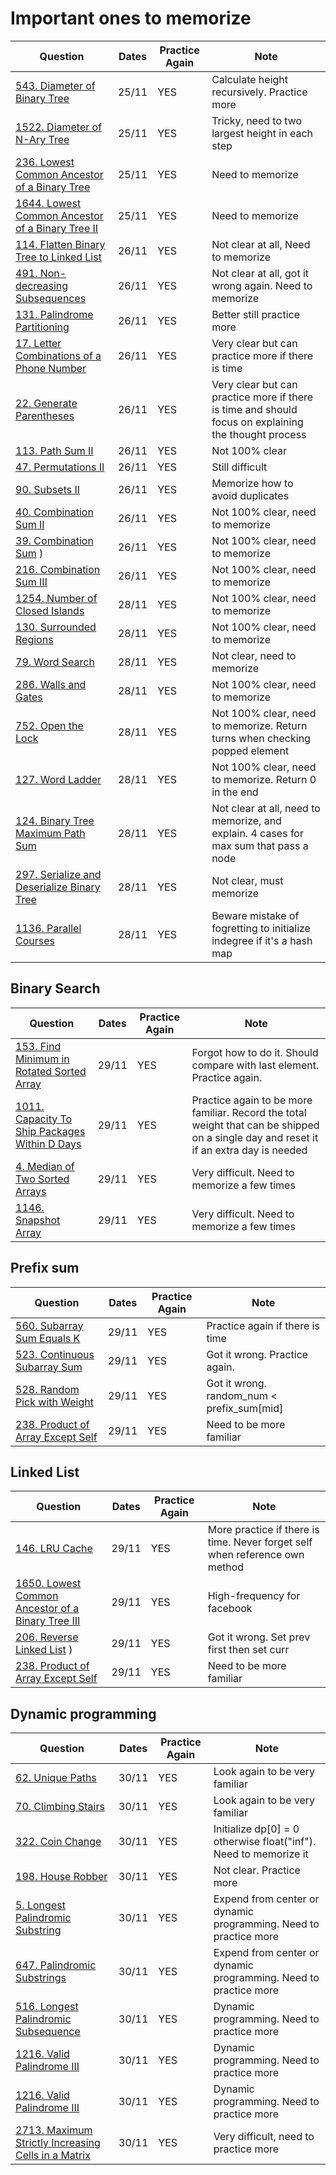 # Important ones to memorize
|Question                 | Dates           | Practice Again | Note          |
| ----------------------  |  ---------------| -------------  | ------------- | 
|[543. Diameter of Binary Tree](https://leetcode.com/problems/diameter-of-binary-tree)  | 25/11 | YES | Calculate height recursively. Practice more
|[1522. Diameter of N-Ary Tree](https://leetcode.com/problems/diameter-of-n-ary-tree)  | 25/11 | YES | Tricky, need to two largest height in each step
|[236. Lowest Common Ancestor of a Binary Tree](https://leetcode.com/problems/lowest-common-ancestor-of-a-binary-tree) | 25/11 | YES | Need to memorize
[1644. Lowest Common Ancestor of a Binary Tree II](https://leetcode.com/problems/lowest-common-ancestor-of-a-binary-tree-ii) | 25/11 | YES | Need to memorize
|[114. Flatten Binary Tree to Linked List](https://leetcode.com/problems/flatten-binary-tree-to-linked-list) | 26/11 | YES | Not clear at all, Need to memorize
|[491. Non-decreasing Subsequences](https://leetcode.com/problems/non-decreasing-subsequences) | 26/11 | YES | Not clear at all, got it wrong again. Need to memorize
|[131. Palindrome Partitioning](https://leetcode.com/problems/palindrome-partitioning) | 26/11 | YES | Better still practice more
|[17. Letter Combinations of a Phone Number](https://leetcode.com/problems/letter-combinations-of-a-phone-number)  | 26/11 | YES | Very clear but can practice more if there is time
|[22. Generate Parentheses](https://leetcode.com/problems/generate-parentheses/) | 26/11 | YES | Very clear but can practice more if there is time and should focus on explaining the thought process
|[113. Path Sum II](https://leetcode.com/problems/path-sum-ii) | 26/11 | YES | Not 100% clear
|[47. Permutations II](https://leetcode.com/problems/permutations-ii/)| 26/11 | YES | Still difficult
|[90. Subsets II](https://leetcode.com/problems/subsets-ii)| 26/11 | YES | Memorize how to avoid duplicates
|[40. Combination Sum II](https://leetcode.com/problems/combination-sum-ii)| 26/11 | YES | Not 100% clear, need to memorize
|[39. Combination Sum](https://leetcode.com/problems/combination-sum) )| 26/11 | YES | Not 100% clear, need to memorize
|[216. Combination Sum III](https://leetcode.com/problems/combination-sum-iii)| 26/11 | YES | Not 100% clear, need to memorize
|[1254. Number of Closed Islands](https://leetcode.com/problems/number-of-closed-islands)| 28/11 | YES | Not 100% clear, need to memorize
[130. Surrounded Regions](https://leetcode.com/problems/surrounded-regions)  | 28/11 | YES | Not 100% clear, need to memorize
|[79. Word Search](https://leetcode.com/problems/word-search)   | 28/11 | YES | Not clear, need to memorize
|[286. Walls and Gates](https://leetcode.com/problems/walls-and-gates) | 28/11 | YES | Not 100% clear, need to memorize
|[752. Open the Lock](https://leetcode.com/problems/open-the-lock)  | 28/11 | YES | Not 100% clear, need to memorize. Return turns when checking popped element
|[127. Word Ladder](https://leetcode.com/problems/word-ladder) | 28/11 | YES | Not 100% clear, need to memorize. Return 0 in the end
|[124. Binary Tree Maximum Path Sum](https://leetcode.com/problems/binary-tree-maximum-path-sum) | 28/11 | YES | Not clear at all, need to memorize, and explain. 4 cases for max sum that pass a node
|[297. Serialize and Deserialize Binary Tree](https://leetcode.com/problems/serialize-and-deserialize-binary-tree)| 28/11 | YES | Not clear, must memorize
|[1136. Parallel Courses](https://leetcode.com/problems/parallel-courses) | 28/11 | YES | Beware mistake of fogretting to initialize indegree if it's a hash map

## Binary Search
|Question                 | Dates           | Practice Again | Note          |
| ----------------------  |  ---------------| -------------  | ------------- | 
|[153. Find Minimum in Rotated Sorted Array](https://leetcode.com/problems/find-minimum-in-rotated-sorted-array)| 29/11 | YES | Forgot how to do it. Should compare with last element. Practice again.
|[1011. Capacity To Ship Packages Within D Days](https://leetcode.com/problems/capacity-to-ship-packages-within-d-days)| 29/11 | YES | Practice again to be more familiar. Record the total weight that can be shipped on a single day and reset it if an extra day is needed
|[4. Median of Two Sorted Arrays](https://leetcode.com/problems/median-of-two-sorted-arrays)| 29/11 | YES | Very difficult. Need to memorize a few times
|[1146. Snapshot Array](https://leetcode.com/problems/snapshot-array)| 29/11 | YES | Very difficult. Need to memorize a few times

## Prefix sum
|Question                 | Dates           | Practice Again | Note          |
| ----------------------  |  ---------------| -------------  | ------------- | 
|[560. Subarray Sum Equals K](https://leetcode.com/problems/subarray-sum-equals-k) | 29/11 | YES | Practice again if there is time
|[523. Continuous Subarray Sum](https://leetcode.com/problems/continuous-subarray-sum) | 29/11 | YES | Got it wrong. Practice again.
|[528. Random Pick with Weight](https://leetcode.com/problems/random-pick-with-weight)| 29/11 | YES | Got it wrong. random_num < prefix_sum[mid]
|[238. Product of Array Except Self](https://leetcode.com/problems/product-of-array-except-self)| 29/11 | YES | Need to be more familiar

## Linked List
|Question                 | Dates           | Practice Again | Note          |
| ----------------------  |  ---------------| -------------  | ------------- | 
|[146. LRU Cache](https://leetcode.com/problems/lru-cache)  | 29/11 | YES | More practice if there is time. Never forget self when reference own method
|[1650. Lowest Common Ancestor of a Binary Tree III](https://leetcode.com/problems/lowest-common-ancestor-of-a-binary-tree-iii)| 29/11 | YES | High-frequency for facebook
|[206. Reverse Linked List](https://leetcode.com/problems/reverse-linked-list) )| 29/11 | YES | Got it wrong. Set prev first then set curr
|[238. Product of Array Except Self](https://leetcode.com/problems/product-of-array-except-self)| 29/11 | YES | Need to be more familiar

## Dynamic programming
|Question                 | Dates           | Practice Again | Note          |
| ----------------------  |  ---------------| -------------  | ------------- | 
|[62. Unique Paths](https://leetcode.com/problems/unique-paths)  | 30/11 | YES | Look again to be very familiar
|[70. Climbing Stairs](https://leetcode.com/problems/climbing-stairs) | 30/11 | YES | Look again to be very familiar
| [322. Coin Change](https://leetcode.com/problems/coin-change) | 30/11 | YES | Initialize dp[0] = 0 otherwise float("inf"). Need to memorize it
|[198. House Robber](https://leetcode.com/problems/house-robber)| 30/11 | YES | Not clear. Practice more
|[5. Longest Palindromic Substring](https://leetcode.com/problems/longest-palindromic-substring)| 30/11 | YES | Expend from center or dynamic programming. Need to practice more
|[647. Palindromic Substrings](https://leetcode.com/problems/palindromic-substrings)| 30/11 | YES | Expend from center or dynamic programming. Need to practice more
|[516. Longest Palindromic Subsequence](https://leetcode.com/problems/longest-palindromic-subsequence) | 30/11 | YES | Dynamic programming. Need to practice more
|[1216. Valid Palindrome III](https://leetcode.com/problems/valid-palindrome-iii)| 30/11 | YES | Dynamic programming. Need to practice more
|[1216. Valid Palindrome III](https://leetcode.com/problems/valid-palindrome-iii)| 30/11 | YES | Dynamic programming. Need to practice more
[2713. Maximum Strictly Increasing Cells in a Matrix](https://leetcode.com/problems/maximum-strictly-increasing-cells-in-a-matrix)| 30/11 | YES | Very difficult, need to practice more






